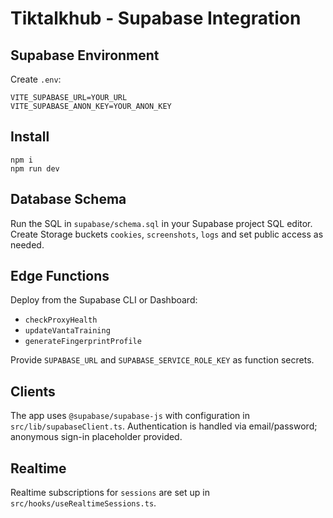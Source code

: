 # Tiktalkhub - Supabase Integration

## Supabase Environment
Create `.env`:

```
VITE_SUPABASE_URL=YOUR_URL
VITE_SUPABASE_ANON_KEY=YOUR_ANON_KEY
```

## Install

```
npm i
npm run dev
```

## Database Schema
Run the SQL in `supabase/schema.sql` in your Supabase project SQL editor. Create Storage buckets `cookies`, `screenshots`, `logs` and set public access as needed.

## Edge Functions
Deploy from the Supabase CLI or Dashboard:
- `checkProxyHealth`
- `updateVantaTraining`
- `generateFingerprintProfile`

Provide `SUPABASE_URL` and `SUPABASE_SERVICE_ROLE_KEY` as function secrets.

## Clients
The app uses `@supabase/supabase-js` with configuration in `src/lib/supabaseClient.ts`. Authentication is handled via email/password; anonymous sign-in placeholder provided.

## Realtime
Realtime subscriptions for `sessions` are set up in `src/hooks/useRealtimeSessions.ts`.

